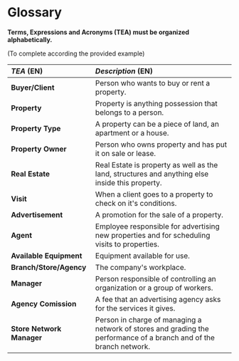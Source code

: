 # Glossary

**Terms, Expressions and Acronyms (TEA) must be organized alphabetically.**

(To complete according the provided example)

| **_TEA_** (EN)            | **_Description_** (EN)                                                                                              |                                       
|:--------------------------|:--------------------------------------------------------------------------------------------------------------------|
| **Buyer/Client**          | Person who wants to buy or rent a property.                                                                         |
| **Property**              | Property is anything  possession that belongs to a person.                                                          |
| **Property Type**         | A property can be a piece of land, an apartment or a house.                                                         |
| **Property Owner**        | Person who owns property and has put it on sale or lease.                                                           |
| **Real Estate**           | Real Estate is property as well as the land, structures and anything else inside this property.                     |
| **Visit**                 | When a client goes to a property to check on it's conditions.                                                       |
| **Advertisement**         | A promotion for the sale of a property.                                                                             |
| **Agent**                 | Employee responsible for advertising new properties and for scheduling visits to properties.                        |
| **Available Equipment**   | Equipment available for use.                                                                                        |
| **Branch/Store/Agency**   | The company's workplace.                                                                                            |
| **Manager**               | Person responsible of controlling an organization or a group of workers.                                            |
| **Agency Comission**      | A fee that an advertising agency asks for the services it gives.                                                    |
| **Store Network Manager** | Person in charge of managing a network of stores and grading the performance of a branch and of the branch network. |








